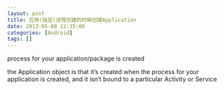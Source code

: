 ```yaml
---
layout: post
title: 应用(指定)进程创建的时候创建Application
date: 2013-05-08 12:35:00
categories: [Android]
tags: []
---
```

process for your application/package is created

the Application object is that it’s created when the process for your application is created, and it isn’t bound to a particular Activity or Service
